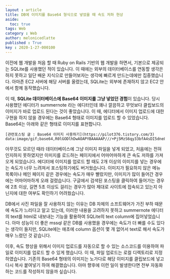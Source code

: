 ```yaml
---
layout : article
title: DB에 이미지를 Base64 형식으로 넣었을 때 속도 저하 현상
aside:
  toc: true
tags: Web
category : Web
author: melonicedlatte
published : True
key : 2020-1-27-000100
---
```


이전에 웹 개발을 처음 할 때 Ruby on Rails 기반의 웹 개발을 하면서, 기본으로 제공되는 SQLite를 사용했던 적이 있습니다. 이 때에는 외부의 데이터베이스를 연동할 생각은 하지 못하고 일단 배운 지식으로 만들어보자는 생각에 빠르게 만드는데에만 집중했습니다. 아마존 EC2 서버에 해당 서버를 올렸는데, SQLite는 외부에 존재하지 않고 EC2 안에서 함께 동작했습니다. 

이 때, **SQLite 데이터베이스에 Base64 이미지를 그냥 넣었던 경험**이 있습니다. 당시 사용했던 에디터가 summernote 라는 에디터인데 꽤나 깔끔하고 무엇보다 클립보드의 이미지가 바로 업로드 된다는 것이 좋았습니다. 이 때, 에디터에서 이미지 업로드에 대한 구현을 하지 않을 경우에는 Base64 형태로 이미지를 업로드 할 수 있었습니다. Base64는 아래와 같은 형태로 이미지를 표현합니다. 

~~~text
[관련포스팅 글 : Base64 이미지 사용하기](https://pilot376.tistory.com/3)
data:image/gif;base64,R0lGODlhDwAOAPYBAAAAAP///+Pj5MzS6qy33bfA4sDI5dne8I6e0JGg0Zim1Jqo1aGu2H6SyZOj0HWMxYWYytbY3V98vLG801p9ulN6u2SHw0JvtYiix8vU4TBmsDBmrx9fqyJgrEB1uGCOxRpeqoGjygdXpwlYpw5aqB
~~~

아무것도 모르던 때라 데이터베이스에 그냥 이미지 파일을 넣게 되었고, 처음에는 전혀 인지하지 못하였지만 이미지를 로드하는 페이지에서 어마어마하게 큰 속도 저하를 가져오게 되었습니다. 에디터에 이미지를 업로드 할 때도 2개 이상의 이미지를 넣는 경우에는 속도가 너무 느려져서 포스팅하기에도 버거웠습니다. 이미지가 필요하지 않은 메뉴 목록이나 메인 페이지 같은 경우에는 속도가 매우 빨랐지만, 이미지가 많이 들어간 경우에는 어마어마하게 오래 걸렸습니다. 구글에서 검색된 포스팅을 클릭하여 들어가는 경우에 2초 이상, 길면 5초 이상도 걸리는 경우가 많아 제대로 사이트에 접속되고 있는지 아닌지에 대한 여부도 확인하기 어려웠습니다.

DB에서 사진 파일을 잘 사용하지 않는 이유는 DB 자체의 소프트웨어가 가진 부하 때문에 속도가 느리다고 알고 있는데, 이러한 내용을 고려하지 못하고 summernote 에디터의 text를 html로 내보내는 기능을 활용하여 SQLite의 text column에 집어넣었습니다. 아마 성능이 더 좋은 mssql 같은 DB를 사용했을 경우에는 속도가 더 빠를 수도 있다는 생각이 들지만, SQLite에는 애초에 column 옵션이 몇 개 없어서 text로 해서 속도가 매우 느렸던 것 같습니다. 

이후, 속도 향상을 위해서 이미지 업로드를 자동으로 할 수 있는 소스코드를 이용하여 파일로 이미지를 업로드 할 수 있게 했습니다. 이 때, 파일 업로드는 로컬 디렉토리로 지정하였습니다. 기존의 Base64 형태의 이미지는 노가다로 해당 이미지를 클립보드에 넣고 다시 복사 붙여넣기 하여 해결했습니다. 아마 향후에 이런 일이 발생한다면 전부 자동화하는 코드를 작성하지 않을까 싶습니다. 
